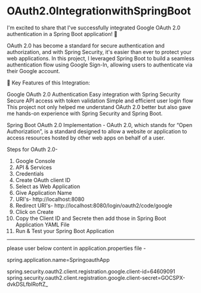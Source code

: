# OAuth2.0IntegrationwithSpringBoot

I'm excited to share that I've successfully integrated Google OAuth 2.0 authentication in a Spring Boot application! 🎉

OAuth 2.0 has become a standard for secure authentication and authorization, and with Spring Security, it's easier than ever to protect your web applications. In this project, I leveraged Spring Boot to build a seamless authentication flow using Google Sign-In, allowing users to authenticate via their Google account.

🔑 Key Features of this Integration:

Google OAuth 2.0 Authentication
Easy integration with Spring Security
Secure API access with token validation
Simple and efficient user login flow
This project not only helped me understand OAuth 2.0 better but also gave me hands-on experience with Spring Security and Spring Boot.



Spring Boot OAuth 2.0 Implementation - 
OAuth 2.0, which stands for “Open Authorization”, is a standard designed to allow a website or application to access resources hosted by other web apps on behalf of a user.

Steps for OAuth 2.0-
1. Google Console
2. API & Services
3. Credentials
4. Create OAuth client ID
5. Select as Web Application
6. Give Application Name
7. URI's- http://localhost:8080
8. Redirect URI's- http://localhost:8080/login/oauth2/code/google
9. Click on Create
10. Copy the Client ID and Secrete then add those in Spring Boot Application YAML File
11. Run & Test your Spring  Boot Application

---------------------------------------------------------------------------------------------------


please user below content in application.properties file -

spring.application.name=SpringoauthApp

spring.security.oauth2.client.registration.google.client-id=64609091
spring.security.oauth2.client.registration.google.client-secret=GOCSPX-dvkDSLfblRoftZ_

